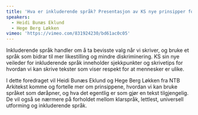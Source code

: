 ```yaml
---
title: 'Hva er inkluderende språk? Presentasjon av KS nye prinsipper for inkluderende språk'
speakers:
  - Heidi Bunæs Eklund
  - Hege Berg Løkken
vimeo: 'https://vimeo.com/831924230/bd61ac0c05'
---
```


Inkluderende språk handler om å ta bevisste valg når vi skriver, og bruke et språk som bidrar til mer likestilling og mindre diskriminering. KS sin nye veileder for inkluderende språk inneholder sjekkpunkter og skrivetips for hvordan vi kan skrive tekster som viser respekt for at mennesker er ulike.

I dette foredraget vil Heidi Bunæs Eklund og Hege Berg Løkken fra NTB Arkitekst komme og fortelle mer om prinsippene, hvordan vi kan bruke språket som døråpner, og hva det egentlig er som gjør en tekst tilgjengelig. De vil også se nærmere på forholdet mellom klarspråk, lettlest, universell utforming og inkluderende språk.